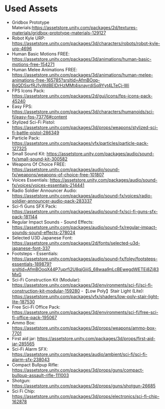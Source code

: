 # Used Assets
- Gridbox Prototype Materials:https://assetstore.unity.com/packages/2d/textures-materials/gridbox-prototype-materials-129127
- Robot Kyle URP: https://assetstore.unity.com/packages/3d/characters/robots/robot-kyle-urp-4696
- Human Basic Motions FREE: https://assetstore.unity.com/packages/3d/animations/human-basic-motions-free-154271
- Human Melee Animations FREE: https://assetstore.unity.com/packages/3d/animations/human-melee-animations-free-165785?srsltid=AfmBOop-BdQDSsrfRJ1vWdBEIDrHzMMt4isnayrdiSq9Yyt4LTeCj-Wi
- FPS Icons Pack: https://assetstore.unity.com/packages/2d/gui/icons/fps-icons-pack-45240
- Easy FPS: https://assetstore.unity.com/packages/3d/characters/humanoids/sci-fi/easy-fps-73776#content
- Stylized Sci-Fi Pistol: https://assetstore.unity.com/packages/3d/props/weapons/stylized-sci-fi-battle-pistol-286349
- Particle Pack: https://assetstore.unity.com/packages/vfx/particles/particle-pack-127325
- Small Sound Kit: https://assetstore.unity.com/packages/audio/sound-fx/small-sound-kit-300582
- Weapons Of Choice FREE: https://assetstore.unity.com/packages/audio/sound-fx/weapons/weapons-of-choice-free-101807
- Voices Essentials: https://assetstore.unity.com/packages/audio/sound-fx/voices/voices-essentials-214441
- Radio Soldier Announcer Audio: https://assetstore.unity.com/packages/audio/sound-fx/voices/radio-soldier-announcer-audio-pack-283337
- Sci-fi Guns SFX Pack: https://assetstore.unity.com/packages/audio/sound-fx/sci-fi-guns-sfx-pack-181144
- Regular Impact Sounds - Sound Effects: https://assetstore.unity.com/packages/audio/sound-fx/regular-impact-sounds-sound-effects-278024
- Selected U3D Japanese Font: https://assetstore.unity.com/packages/2d/fonts/selected-u3d-japanese-font-337
- Footsteps - Essentials: https://assetstore.unity.com/packages/audio/sound-fx/foley/footsteps-essentials-189879?srsltid=AfmBOoqX44P7uprfi2U8qjGiijS_68waa9nLcBEwegdWETEi8Zj83MxG
- Sci-Fi Construction Kit (Modular): https://assetstore.unity.com/packages/3d/environments/sci-fi/sci-fi-construction-kit-modular-159280
-【Low Poly】Stair Light (Lite): https://assetstore.unity.com/packages/vfx/shaders/low-poly-stair-light-lite-187530
- Free Sci-Fi Office Pack: https://assetstore.unity.com/packages/3d/environments/sci-fi/free-sci-fi-office-pack-195067
- Ammo Box: https://assetstore.unity.com/packages/3d/props/weapons/ammo-box-7701
- First aid jar: https://assetstore.unity.com/packages/3d/props/first-aid-jar-285565
- Sci-Fi Alarm SFX: https://assetstore.unity.com/packages/audio/ambient/sci-fi/sci-fi-alarm-sfx-238043
- Compact Bullpup Rifle: https://assetstore.unity.com/packages/3d/props/guns/compact-bullpup-assault-rifle-111003
- Shotgun: https://assetstore.unity.com/packages/3d/props/guns/shotgun-26685
- Sci Fi Chip: https://assetstore.unity.com/packages/3d/props/electronics/sci-fi-chip-162878